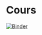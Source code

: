 # Cours
[![Binder](http://mybinder.org/badge.svg)](http://mybinder.org/v2/gh/jerome-barth/Cours/master)
